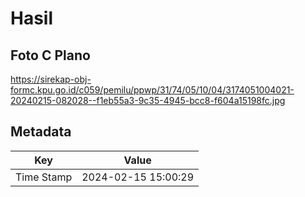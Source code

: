 # Hasil

## Foto C Plano

https://sirekap-obj-formc.kpu.go.id/c059/pemilu/ppwp/31/74/05/10/04/3174051004021-20240215-082028--f1eb55a3-9c35-4945-bcc8-f604a15198fc.jpg


## Metadata

| Key        | Value               |
| ---------- | ------------------- |
| Time Stamp | 2024-02-15 15:00:29 |



